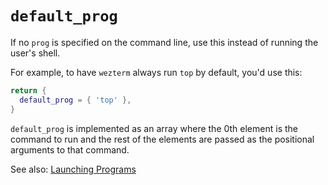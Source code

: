 # `default_prog`

If no `prog` is specified on the command line, use this
instead of running the user's shell.

For example, to have `wezterm` always run `top` by default,
you'd use this:

```lua
return {
  default_prog = { 'top' },
}
```

`default_prog` is implemented as an array where the 0th element
is the command to run and the rest of the elements are passed
as the positional arguments to that command.

See also: [Launching Programs](../../launch.html)
